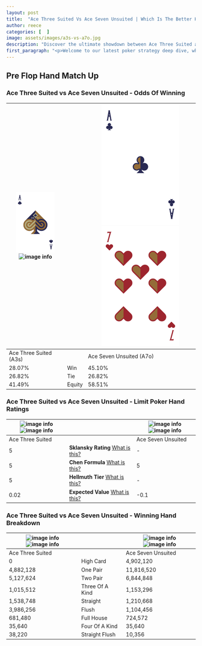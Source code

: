 ```yaml
---
layout: post
title:  "Ace Three Suited Vs Ace Seven Unsuited | Which Is The Better Hand In Poker? A Complete Guide"
author: reece
categories: [  ]
image: assets/images/a3s-vs-a7o.jpg
description: "Discover the ultimate showdown between Ace Three Suited and Ace Seven Unsuited in poker! Uncover the odds, strategies, and scenarios where one hand triumphs over the other. Get ready to up your poker game with this thrilling analysis."
first_paragraph: "<p>Welcome to our latest poker strategy deep dive, where we're pitting two distinct hands against each other in a high-stakes showdown: Ace Three Suited vs Ace Seven Unsuited.</p><p>In the dynamic world of poker, every decision counts, and knowing which hand holds the upper hand is key to your success at the table.</p><p>In this article, we'll dissect these two hands, explore the scenarios where one dominates the other, and equip you with the knowledge to make strategic choices that can tip the odds in your favor.</p><p>Get ready to unravel the intriguing dynamics of these poker hands and elevate your game to new heights.</p>"
---
```




[comment]: # (sp0)

## Pre Flop Hand Match Up

<div class="table hand-ratings" markdown="1"> 



### Ace Three Suited vs Ace Seven Unsuited - Odds Of Winning


    
| ![image info](assets/images/hand1/a.png) ![image info](assets/images/hand1/3s.png) |  | ![image info](assets/images/hand2/a.png) ![image info](assets/images/hand2/7o.png) |
| -------- | -------- | -------- |
| Ace Three Suited (A3s) |  | Ace Seven Unsuited (A7o) |
| 28.07% | Win | 45.10% |
| 26.82% | Tie | 26.82% |
| 41.49% | Equity | 58.51% |




[comment]: # (sp1)



### Ace Three Suited vs Ace Seven Unsuited - Limit Poker Hand Ratings


    
| ![image info](https://www.riverpairs.com/assets/images/hand1/a.png) ![image info](https://www.riverpairs.com/assets/images/hand1/3s.png) |  | ![image info](https://www.riverpairs.com/assets/images/hand2/a.png) ![image info](https://www.riverpairs.com/assets/images/hand2/7o.png) |
| -------- | -------- | -------- |
| Ace Three Suited |  | Ace Seven Unsuited |
| 5 | **Sklansky Rating** [What is this?](/sklansky-rating-explained) | - |
| 5 | **Chen Formula** [What is this?](/chen-formula-explained) | 5 |
| 5 | **Hellmuth Tier** [What is this?](/Hellmuth-tier-explained) | - |
| 0.02 | **Expected Value** [What is this?](/expected-value-explained) | -0.1 |




[comment]: # (sp2)



### Ace Three Suited vs Ace Seven Unsuited - Winning Hand Breakdown


    
| ![image info](https://www.riverpairs.com/assets/images/hand1/a.png) ![image info](https://www.riverpairs.com/assets/images/hand1/3s.png) |  | ![image info](https://www.riverpairs.com/assets/images/hand2/a.png) ![image info](https://www.riverpairs.com/assets/images/hand2/7o.png) |
| -------- | -------- | -------- |
| Ace Three Suited |  | Ace Seven Unsuited |
| 0 | High Card | 4,902,120 |
| 4,882,128 | One Pair | 11,816,520 |
| 5,127,624 | Two Pair | 6,844,848 |
| 1,015,512 | Three Of A Kind | 1,153,296 |
| 1,538,748 | Straight | 1,210,668 |
| 3,986,256 | Flush | 1,104,456 |
| 681,480 | Full House | 724,572 |
| 35,640 | Four Of A Kind | 35,640 |
| 38,220 | Straight Flush | 10,356 |




[comment]: # (sp3)



</div>

[comment]: # (sp4)



[comment]: # (sp5)

